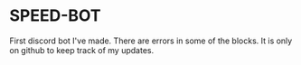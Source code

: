 # SPEED-BOT
First discord bot I've made.
There are errors in some of the blocks. It is only on github to keep track of my updates.
